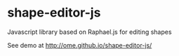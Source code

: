 # shape-editor-js

Javascript library based on Raphael.js for editing shapes

See demo at http://ome.github.io/shape-editor-js/
